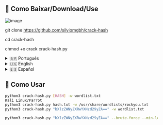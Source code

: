 ## 🚀 Como Baixar/Download/Use
![image](https://github.com/user-attachments/assets/f2dd63d5-0025-41e7-b1f3-87caaa9a1a83)

git clone https://github.com/silviomgbh/crack-hash

cd crack-hash

chmod +x crack crack-hash.py

<details>

<summary>🇧🇷 Português</summary>

[🔓 Base64 Cracker - Ferramenta Avançada de Quebra de Hashes Base64
Ferramenta desenvolvida  que realiza ataques de dicionário e força bruta em hashes Base64. Ideal para estudos acadêmicos em segurança da informação, com recursos avançados de análise estatística e paralelismo.

Principais Recursos:

    📊 Análise automática de padrões de hashes

    ⚡ Força bruta otimizada com paralelismo

    📚 Ataque com dicionário e variações inteligentes

    🎨 Interface colorida com visualização de progresso

    📈 Relatórios de desempenho e métricas
]

</details>

<details>
<summary>🇺🇸 English</summary>

[
🔓 Base64 Cracker - Advanced Base64 Hash Cracking Tool
Tool developed to perform dictionary and brute-force attacks on Base64 hashes. Perfect for academic studies in information security, featuring statistical analysis and parallel processing.

Key Features:

    📊 Automatic hash pattern analysis

    ⚡ Optimized brute-force with parallelism

    📚 Dictionary attacks with smart variations

    🎨 Colorful interface with progress visualization

    📈 Performance metrics and reporting

# 🔓 TCC Base64 Cracker]

</details>

<details>
<summary>🇪🇸 Español</summary>

[🇪🇸 Español

🔓 TCC Base64 Cracker - Herramienta Avanzada para Descifrar Hashes Base64
Herramienta desarrollada que realiza ataques de diccionario y fuerza bruta sobre hashes Base64. Ideal para estudios académicos en seguridad informática, con análisis estadístico y procesamiento paralelo.

Características Principales:

    📊 Análisis automático de patrones

    ⚡ Fuerza bruta optimizada con paralelismo

    📚 Ataques con diccionario y variaciones inteligentes

    🎨 Interfaz colorida con visualización de progreso

    📈 Métricas de rendimiento y reportes]

</details>

## 🚀 Como Usar
```bash
python3 crack-hash.py [HASH] -w wordlist.txt
Kali Linux/Parrot
python3 crack-hash.py hash.txt -w /usr/share/wordlists/rockyou.txt
python3 crack-hash.py "bXlzZWNyZXRwYXNzd29yZA==" -w wordlist.txt

python3 crack-hash.py "bXlzZWNyZXRwYXNzd29yZA==" --brute-force --min-length 6 --max-length 12 --charset "abcdefghijklmnopqrstuvwxyz0123456789"


